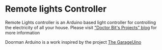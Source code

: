 Remote lights Controller
==========================

Remote Lights controller is an Arduino based light controller for controlling the electricity of all your house.
Please visit ["Doctor Bit's Projects" blog](http://blog.drbit.nl/---) for more information

Doorman Arduino is a work inspired by the project [The GarageUino](http://xdevelopers.net/?p=173)

